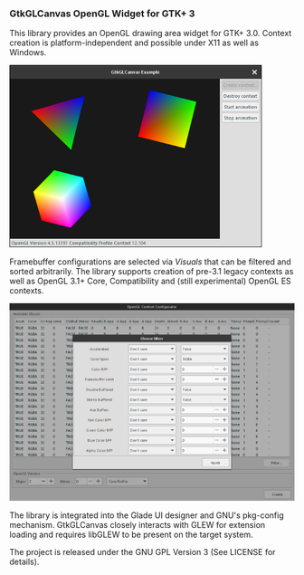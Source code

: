### GtkGLCanvas OpenGL Widget for GTK+ 3

This library provides an OpenGL drawing area widget for GTK+ 3.0. Context
creation is platform-independent and possible under X11 as well as Windows.

![OpenGL Canvas Screenshot](docs/screenshots/canvas.png)

Framebuffer configurations are selected via *Visuals* that can be filtered and
sorted arbitrarily. The library supports creation of pre-3.1 legacy contexts
as well as OpenGL 3.1+ Core, Compatibility and (still experimental) OpenGL ES
contexts.

![Visual Selection Screenshot](docs/screenshots/visuals.png)

The library is integrated into the Glade UI designer and GNU's pkg-config
mechanism. GtkGLCanvas closely interacts with GLEW for extension loading and
requires libGLEW to be present on the target system.

The project is released under the GNU GPL Version 3 (See LICENSE for details).
